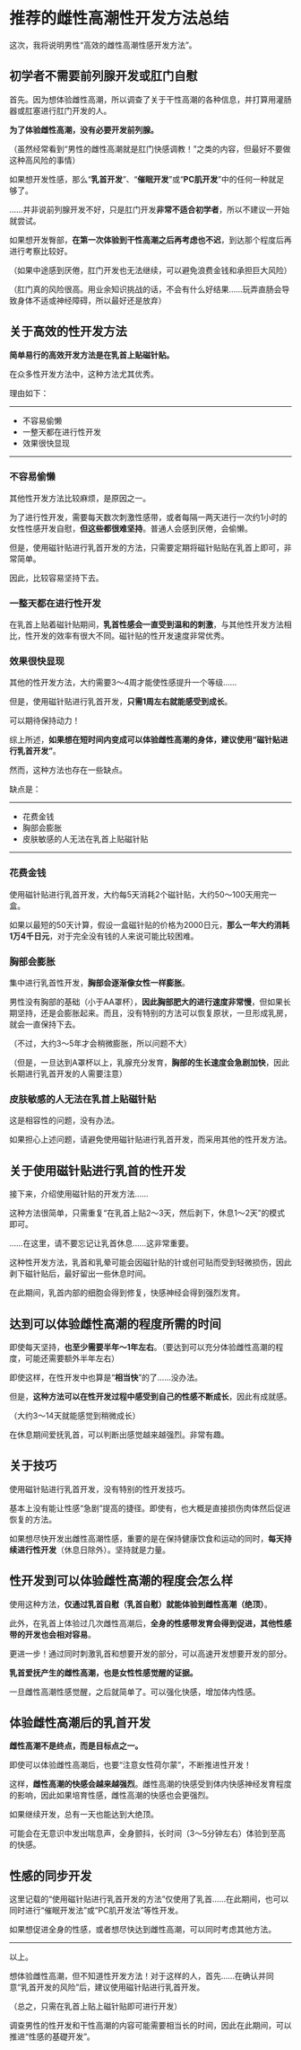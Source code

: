 # 推荐的雌性高潮性开发方法总结 [​](#推荐的雌性高潮性开发方法总结)

这次，我将说明男性“高效的雌性高潮性感开发方法”。

## 初学者不需要前列腺开发或肛门自慰 [​](#初学者不需要前列腺开发或肛门自慰)

首先。因为想体验雌性高潮，所以调查了关于干性高潮的各种信息，并打算用灌肠器或肛塞进行肛门开发的人。

**为了体验雌性高潮，没有必要开发前列腺。**

（虽然经常看到“男性的雌性高潮就是肛门快感调教！”之类的内容，但最好不要做这种高风险的事情）

如果想开发性感，那么“**乳首开发**”、“**催眠开发**”或“**PC肌开发**”中的任何一种就足够了。

……并非说前列腺开发不好，只是肛门开发**非常不适合初学者**，所以不建议一开始就尝试。

如果想开发臀部，**在第一次体验到干性高潮之后再考虑也不迟**，到达那个程度后再进行考察比较好。

（如果中途感到厌倦，肛门开发也无法继续，可以避免浪费金钱和承担巨大风险）

（肛门真的风险很高。用业余知识挑战的话，不会有什么好结果……玩弄直肠会导致身体不适或神经障碍，所以最好还是放弃）

## 关于高效的性开发方法 [​](#关于高效的性开发方法)

**简单易行的高效开发方法是在乳首上贴磁针贴。**

在众多性开发方法中，这种方法尤其优秀。

理由如下：

* * *

+   不容易偷懒
+   一整天都在进行性开发
+   效果很快显现

* * *

### 不容易偷懒 [​](#不容易偷懒)

其他性开发方法比较麻烦，是原因之一。

为了进行性开发，需要每天数次刺激性感带，或者每隔一两天进行一次约1小时的女性性感开发自慰，**但这些都很难坚持**。普通人会感到厌倦，会偷懒。

但是，使用磁针贴进行乳首开发的方法，只需要定期将磁针贴贴在乳首上即可，非常简单。

因此，比较容易坚持下去。

### 一整天都在进行性开发 [​](#一整天都在进行性开发)

在乳首上贴着磁针贴期间，**乳首性感会一直受到温和的刺激**，与其他性开发方法相比，性开发的效率有很大不同。磁针贴的性开发速度非常优秀。

### 效果很快显现 [​](#效果很快显现)

其他的性开发方法，大约需要3～4周才能使性感提升一个等级……

但是，使用磁针贴进行乳首开发，**只需1周左右就能感受到成长**。

可以期待保持动力！

综上所述，**如果想在短时间内变成可以体验雌性高潮的身体，建议使用“磁针贴进行乳首开发”**。

然而，这种方法也存在一些缺点。

缺点是：

* * *

+   花费金钱
+   胸部会膨胀
+   皮肤敏感的人无法在乳首上贴磁针贴

* * *

### 花费金钱 [​](#花费金钱)

使用磁针贴进行乳首开发，大约每5天消耗2个磁针贴，大约50～100天用完一盒。

如果以最短的50天计算，假设一盒磁针贴的价格为2000日元，**那么一年大约消耗1万4千日元**，对于完全没有钱的人来说可能比较困难。

### 胸部会膨胀 [​](#胸部会膨胀)

集中进行乳首性开发，**胸部会逐渐像女性一样膨胀**。

男性没有胸部的基础（小于AA罩杯），**因此胸部肥大的进行速度非常慢**，但如果长期坚持，还是会膨胀起来。而且，没有特别的方法可以恢复原状，一旦形成乳房，就会一直保持下去。

（不过，大约3～5年才会稍微膨胀，所以问题不大）

（但是，一旦达到A罩杯以上，乳腺充分发育，**胸部的生长速度会急剧加快**，因此长期进行乳首开发的人需要注意）

### 皮肤敏感的人无法在乳首上贴磁针贴 [​](#皮肤敏感的人无法在乳首上贴磁针贴)

这是相容性的问题，没有办法。

如果担心上述问题，请避免使用磁针贴进行乳首开发，而采用其他的性开发方法。

## 关于使用磁针贴进行乳首的性开发 [​](#关于使用磁针贴进行乳首的性开发)

接下来，介绍使用磁针贴的开发方法……

这种方法很简单，只需重复“在乳首上贴2～3天，然后剥下，休息1～2天”的模式即可。

……在这里，请不要忘记让乳首休息……这非常重要。

这种性开发方法，乳首和乳晕可能会因磁针贴的针或创可贴而受到轻微损伤，因此剥下磁针贴后，最好留出一些休息时间。

在此期间，乳首内部的细胞会得到修复，快感神经会得到强烈发育。

## 达到可以体验雌性高潮的程度所需的时间 [​](#达到可以体验雌性高潮的程度所需的时间)

即使每天坚持，**也至少需要半年～1年左右**。（要达到可以充分体验雌性高潮的程度，可能还需要额外半年左右）

即使这样，在性开发中也算是“**相当快**”的了……没办法。

但是，**这种方法可以在性开发过程中感受到自己的性感不断成长**，因此有成就感。

（大约3～14天就能感觉到稍微成长）

在休息期间爱抚乳首，可以判断出感觉越来越强烈。非常有趣。

## 关于技巧 [​](#关于技巧)

使用磁针贴进行乳首开发，没有特别的性开发技巧。

基本上没有能让性感“急剧”提高的捷径。即使有，也大概是直接损伤肉体然后促进恢复的方法。

如果想尽快开发出雌性高潮性感，重要的是在保持健康饮食和运动的同时，**每天持续进行性开发**（休息日除外）。坚持就是力量。

## 性开发到可以体验雌性高潮的程度会怎么样 [​](#性开发到可以体验雌性高潮的程度会怎么样)

使用这种方法，**仅通过乳首自慰（乳首自慰）就能体验到雌性高潮（绝顶）**。

此外，在乳首上体验过几次雌性高潮后，**全身的性感带发育会得到促进，其他性感带的开发也会相对容易**。

更进一步！通过同时刺激乳首和想要开发的部分，可以高速开发想要开发的部分。

**乳首爱抚产生的雌性高潮，也是女性性感觉醒的证据。**

一旦雌性高潮性感觉醒，之后就简单了。可以强化快感，增加体内性感。

## 体验雌性高潮后的乳首开发 [​](#体验雌性高潮后的乳首开发)

**雌性高潮不是终点，而是目标点之一。**

即使可以体验雌性高潮后，也要“注意女性荷尔蒙”，不断推进性开发！

这样，**雌性高潮的快感会越来越强烈**。雌性高潮的快感受到体内快感神经发育程度的影响，因此如果培育性感，雌性高潮的快感也会更强烈。

如果继续开发，总有一天也能达到大绝顶。

可能会在无意识中发出喘息声，全身颤抖，长时间（3～5分钟左右）体验到至高的快感。

## 性感的同步开发 [​](#性感的同步开发)

这里记载的“使用磁针贴进行乳首开发的方法”仅使用了乳首……在此期间，也可以同时进行“催眠开发法”或“PC肌开发法”等性开发。

如果想促进全身的性感，或者想尽快达到雌性高潮，可以同时考虑其他方法。

* * *

以上。

想体验雌性高潮，但不知道性开发方法！对于这样的人，首先……在确认并同意“乳首开发的风险”后，建议使用磁针贴进行乳首开发。

（总之，只需在乳首上贴上磁针贴即可进行开发）

调查男性的性开发和干性高潮的内容可能需要相当长的时间，因此在此期间，可以推进“性感的基礎开发”。